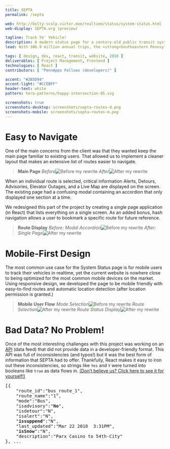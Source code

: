 ```yaml
---
title: SEPTA
permalink: /septa

web: http://bolty-scalp.victor.moe/realtime/status/system-status.html
web-display: SEPTA.org (preview)

tagline: Track Yo' Vehicle!
description: A modern status page for a century-old public transit system
lead: With 306.9 million annual trips, the <strong>Southeastern Pennsylvania Transportation Authority (SEPTA)</strong> has a heavily-utilized System Status page that displays critical information for riders, such as real time vehicle locations, detours, delays, and suspensions. I managed the project alongside the development team at <strong>PennApps Fellows</strong> to redesign and rewrite that page for the mobile era.

tags: [ design, dev, react, transit, website, 2016 ]
deliverables: [ Project Management, Frontend ]
technologies: [ React ]
contributors: [ "PennApps Fellows (developers)" ]

accent: "#2B5D94"
accent-light: "#CCEBFF"
header-text: white
pattern: hero-patterns/happy-intersection-05.svg

screenshots: true
screenshots-desktop: screenshots/septa-routes-d.png
screenshots-mobile: screenshots/septa-routes-m.png
---
```


# Easy to Navigate

One of the main concerns from the client was that they wanted keep the main page familiar to existing users. That allowed us to implement a cleaner layout that makes an extensive list of routes easier to navigate.

<blockquote class="accent-light-bg text-center">
	<strong>Main Page</strong>
	<row>
		<column class="no-margin-bottom"><i>Before</i><img src="{{ site.baseurl }}/media/work/septa/home-before.png" alt="Before my rewrite"></column>
		<column class="no-margin-bottom"><i>After</i><img src="{{ site.baseurl }}/media/work/septa/home-after.png" alt="After my rewrite"></column>
	</row>
</blockquote>

When an individual route is selected, critical information Alerts, Detours, Advisories, Elevator Outages, and a Live Map are displayed on the screen. The existing page had a confusing modal containing an accordion that only displayed one section at a time.

We redesigned this part of the project by creating a single page application (in React) that lists everything on a single screen. As an added bonus, hash navigation allows a user to bookmark a specific route for future reference.

<blockquote class="accent-light-bg text-center">
	<strong>Route Display</strong>
	<row>
		<column class="no-margin-bottom"><i>Before: Modal Accordion</i><img src="{{ site.baseurl }}/media/work/septa/route-before.png" alt="Before my rewrite"></column>
		<column class="no-margin-bottom"><i>After: Single Page</i><img src="{{ site.baseurl }}/media/work/septa/route-after.png" alt="After my rewrite"></column>
	</row>
</blockquote>

# Mobile-First Design

The most common use case for the System Status page is for mobile users to track their vehicles in realtime, yet the current website is nowhere close to being optimized for the most common mobile devices on the market. Using responsive design, we developed the page to be mobile friendly with easy-to-find routes and automatic location detection (after location permission is granted.)

<blockquote class="accent-light-bg text-center">
	<strong>Mobile User Flow</strong>
	<row>
		<column class="no-margin-bottom"><i>Mode Selection</i><img src="{{ site.baseurl }}/media/work/septa/mobile-1.png" alt="Before my rewrite"></column>
		<column class="no-margin-bottom"><i>Route Selection</i><img src="{{ site.baseurl }}/media/work/septa/mobile-2.png" alt="After my rewrite"></column>
		<column class="no-margin-bottom"><i>Route Status Display</i><img src="{{ site.baseurl }}/media/work/septa/mobile-3.png" alt="After my rewrite"></column>
	</row>
</blockquote>

# Bad Data? No Problem!

Once of the most interesting challenges with this project was working on an [API](https://sidewaysdictionary.com/#/term/api) (data feed) that did not provide data in a developer-friendly format. This API was full of inconsistencies (and typos!) but it was the best form of information that SEPTA had to offer. Thankfully, React makes it easy to iron out these inconsistencies, so strings like `Yes` and `Y` were turned into booleans like `true` as data flows in. [(Don’t believe us? Click here to see it for yourself!)](https://www3.septa.org/api/Alerts/?dataType=jsonp)


<pre>
[{
	"route_id":"bus_route_1",
	"route_name":"1",
	"mode":"Bus",
	"isadvisory":"<strong class="accent-bg">No</strong>",
	"isdetour":"N",
	"isalert":"N",
	"<strong class="accent-bg">issuppend</strong>":"N",
	"last_updated":"Mar 22 2018  3:31PM",
	"<strong class="accent-bg">isSnow</strong>":"N",
	"description":"Parx Casino to 54th-City"
}, ...
</pre>